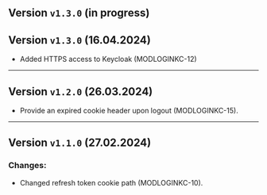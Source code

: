 ## Version `v1.3.0` (in progress)

## Version `v1.3.0` (16.04.2024)
* Added HTTPS access to Keycloak (MODLOGINKC-12)

---
## Version `v1.2.0` (26.03.2024)
* Provide an expired cookie header upon logout (MODLOGINKC-15).

---
## Version `v1.1.0` (27.02.2024)
### Changes:
* Changed refresh token cookie path (MODLOGINKC-10).
